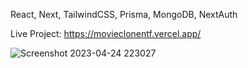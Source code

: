 React, Next, TailwindCSS, Prisma, MongoDB, NextAuth

Live Project: https://movieclonentf.vercel.app/

![Screenshot 2023-04-24 223027](https://user-images.githubusercontent.com/57075208/234096965-f6aebc65-ac63-4d69-99d9-1a084da090fd.png)
